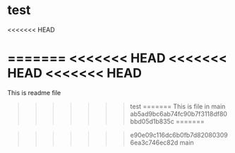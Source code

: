 # test
<<<<<<< HEAD

=======
<<<<<<< HEAD
<<<<<<< HEAD
<<<<<<< HEAD
=======
This is readme file
>>>>>>> test
=======
This is file in main
>>>>>>> ab5ad9bc6ab74fc90b7f3118df80bbd05d1b835c
=======

>>>>>>> e90e09c116dc6b0fb7d820803096ea3c746ec82d
>>>>>>> main
